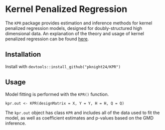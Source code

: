 # Kernel Penalized Regression

The `KPR` package provides estimation and inference methods for kernel
penalized regression models, designed for doubly-structured high
dimensional data. An explanation of the theory and usage of kernel
penalized regression can be found [here](https://projecteuclid.org/euclid.aoas/1520564483).

## Installation

Install with `devtools::install_github("pknight24/KPR")`

## Usage

Model fitting is performed with the `KPR()` function.

```{r}
kpr.out <- KPR(designMatrix = X, Y = Y, H = H, Q = Q)
```

The `kpr.out` object has class `KPR` and includes all of the data used to
fit the model, as well as coefficient estimates and p-values based on the GMD inference.
